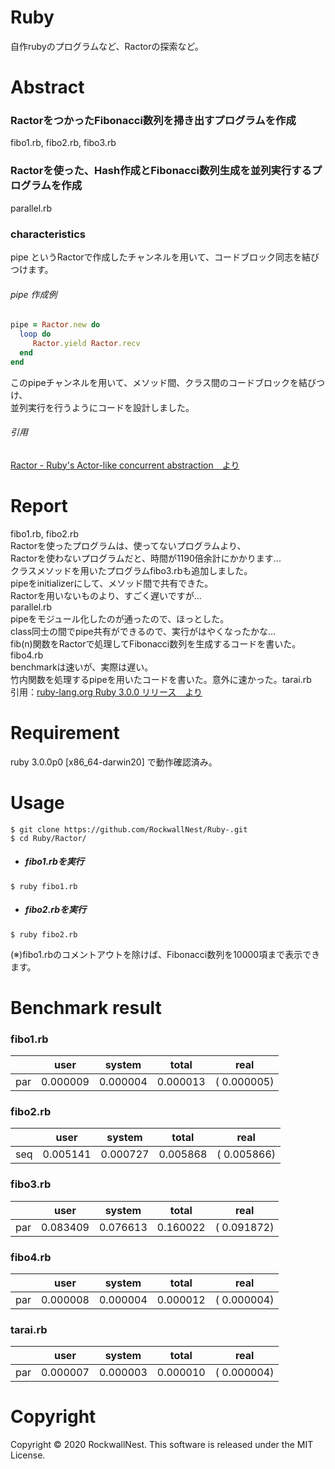 # Ruby
自作rubyのプログラムなど、Ractorの探索など。

# Abstract
### RactorをつかったFibonacci数列を掃き出すプログラムを作成
fibo1.rb, fibo2.rb, fibo3.rb <br />
### Ractorを使った、Hash作成とFibonacci数列生成を並列実行するプログラムを作成
parallel.rb <br />

### characteristics
pipe というRactorで作成したチャンネルを用いて、コードブロック同志を結びつけます。<br />
###### pipe 作成例
```ruby
pipe = Ractor.new do
  loop do 
     Ractor.yield Ractor.recv
  end
end
```
このpipeチャンネルを用いて、メソッド間、クラス間のコードブロックを結びつけ、<br />
並列実行を行うようにコードを設計しました。<br />
###### 引用
[Ractor - Ruby's Actor-like concurrent abstraction　より](https://docs.ruby-lang.org/en/master/doc/ractor_md.html)


# Report
fibo1.rb, fibo2.rb <br />
Ractorを使ったプログラムは、使ってないプログラムより、<br />
Ractorを使わないプログラムだと、時間が1190倍余計にかかります... <br />
クラスメソッドを用いたプログラムfibo3.rbも追加しました。<br />
pipeをinitializerにして、メソッド間で共有できた。 <br/>
Ractorを用いないものより、すごく遅いですが... <br />
parallel.rb <br />
pipeをモジュール化したのが通ったので、ほっとした。<br />
class同士の間でpipe共有ができるので、実行がはやくなったかな...　<br />
fib(n)関数をRactorで処理してFibonacci数列を生成するコードを書いた。fibo4.rb <br />
benchmarkは速いが、実際は遅い。<br />
竹内関数を処理するpipeを用いたコードを書いた。意外に速かった。tarai.rb <br />
引用：[ruby-lang.org Ruby 3.0.0 リリース　より](https://www.ruby-lang.org/ja/news/2020/12/25/ruby-3-0-0-released/)

# Requirement 
ruby 3.0.0p0 [x86_64-darwin20]
で動作確認済み。

# Usage 
```
$ git clone https://github.com/RockwallNest/Ruby-.git 
$ cd Ruby/Ractor/ 
```
- ##### fibo1.rbを実行
```
$ ruby fibo1.rb 
```
- ##### fibo2.rbを実行
```
$ ruby fibo2.rb 
```
(※)fibo1.rbのコメントアウトを除けば、Fibonacci数列を10000項まで表示できます。

# Benchmark result
### fibo1.rb
|     |   user   |  system  |   total  |     real     | 
|:---:|  :---:   |  :---:   |  :---:   |    :---:     |
| par | 0.000009 | 0.000004 | 0.000013 | (  0.000005) |

### fibo2.rb
|     |  user    |  system  |   total  |     real     |
|:---:|  :---:   |  :---:   |   :---:  |     :---:    |
| seq | 0.005141 | 0.000727 | 0.005868 | (  0.005866) |

### fibo3.rb
|     |  user     |  system  |  total   |    real      |
|:---:|  :---:    |  :---:   |  :---:   |    :---:     |
| par | 0.083409  | 0.076613 | 0.160022 | (  0.091872) |

### fibo4.rb

|     |  user     |  system  |   total  |    real      |
|:---:|  :---:    |  :---:   |  :---:   |   :---:      |
| par | 0.000008  | 0.000004 | 0.000012 | (  0.000004) |

### tarai.rb
|     |  user     |  system  |   total  |    real      |
|:---:|  :---:    |  :---:   |   :---:  |   :---:      |
| par | 0.000007  | 0.000003 | 0.000010 | (  0.000004) |

# Copyright
Copyright &copy; 2020 RockwallNest. This software is released under the MIT License. <br>

